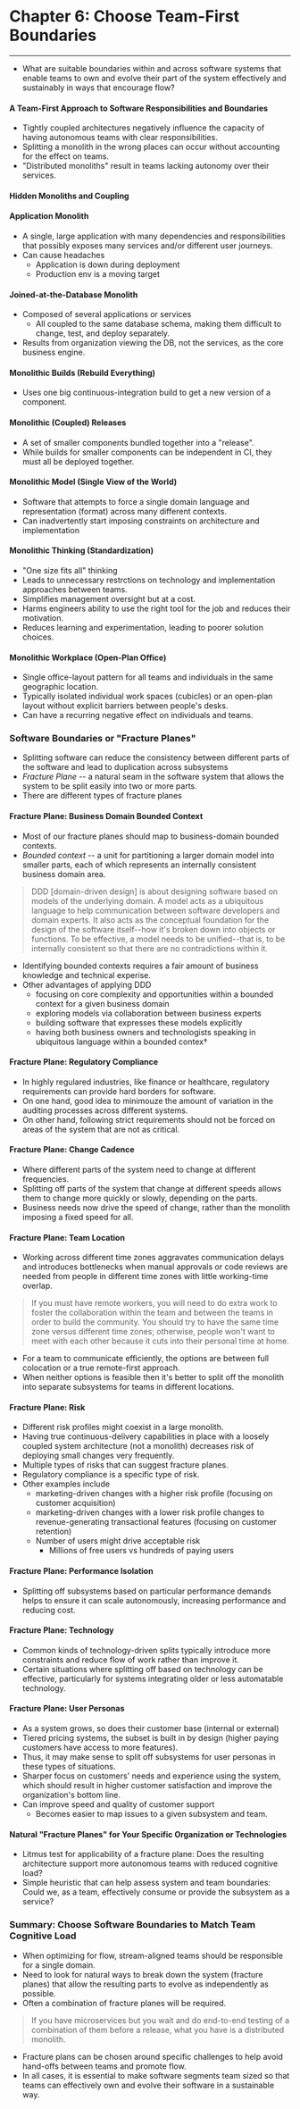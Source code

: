 # Chapter 6: Choose Team-First Boundaries
____

- What are suitable boundaries within and across software systems that enable teams to own and evolve their part of the system effectively and sustainably in ways that encourage flow?

#### A Team-First Approach to Software Responsibilities and Boundaries

- Tightly coupled architectures negatively influence the capacity of having autonomous teams with clear responsibilities.
- Splitting a monolith in the wrong places can occur without accounting for the effect on teams.
- "Distributed monoliths" result in teams lacking autonomy over their services.

#### Hidden Monoliths and Coupling

#### Application Monolith

- A single, large application with many dependencies and responsibilities that possibly exposes many services and/or different user journeys.
- Can cause headaches
  - Application is down during deployment
  - Production env is a moving target

#### Joined-at-the-Database Monolith

- Composed of several applications or services
  - All coupled to the same database schema, making them difficult to change, test, and deploy separately.
- Results from organization viewing the DB, not the services, as the core business engine.

#### Monolithic Builds (Rebuild Everything)

- Uses one big continuous-integration build to get a new version of a component.

#### Monolithic (Coupled) Releases

- A set of smaller components bundled together into a "release".
- While builds for smaller components can be independent in CI, they must all be deployed together.

#### Monolithic Model (Single View of the World)

- Software that attempts to force a single domain language and representation (format) across many different contexts.
- Can inadvertently start imposing constraints on architecture and implementation

#### Monolithic Thinking (Standardization)

- "One size fits all" thinking
- Leads to unnecessary restrctions on technology and implementation approaches between teams.
- Simplifies management oversight but at a cost.
- Harms engineers ability to use the right tool for the job and reduces their motivation.
- Reduces learning and experimentation, leading to poorer solution choices.

#### Monolithic Workplace (Open-Plan Office)

- Single office-layout pattern for all teams and individuals in the same geographic location.
- Typically isolated individual work spaces (cubicles) or an open-plan layout without explicit barriers between people's desks.
- Can have a recurring negative effect on individuals and teams.

### Software Boundaries or "Fracture Planes"

- Splitting software can reduce the consistency between different parts of the software and lead to duplication across subsystems
- _Fracture Plane_ -- a natural seam in the software system that allows the system to be split easily into two or more parts.
- There are different types of fracture planes

#### Fracture Plane: Business Domain Bounded Context

- Most of our fracture planes should map to business-domain bounded  contexts.
- _Bounded context_ -- a unit for partitioning a larger domain model into smaller parts, each of which represents an internally consistent business domain area.
> DDD [domain-driven design] is about designing software based on models of the underlying domain. A model acts as a ubiquitous language to help communication between software developers and domain experts. It also acts as the conceptual foundation for the design of the software itself--how it's broken down into objects or functions. To be effective, a model needs to be unified--that is, to be internally consistent so that there are no contradictions within it.
- Identifying bounded contexts  requires a fair amount of business knowledge and technical experise.
- Other advantages of applying DDD
  - focusing on core complexity and opportunities within a bounded context for a given business domain
  - exploring models via collaboration between business experts
  - building software that expresses these models explicitly
  - having both business owners and technologists speaking in ubiquitous language within a bounded contex†

#### Fracture Plane: Regulatory Compliance

- In highly regulared industries, like finance or healthcare, regulatory requirements can provide hard borders for software.
- On one hand, good idea to minimouze the amount of variation in the auditing processes across different systems.
- On other hand, following strict requirements should not be forced on areas of the system that are not as critical.

#### Fracture Plane: Change Cadence

- Where different parts of the system need to change at different frequencies.
- Splitting off parts of the system that change at different speeds allows them to change more quickly or slowly, depending on the parts.
- Business needs now drive the speed of change, rather than the monolith imposing a fixed speed for all.

#### Fracture Plane: Team Location

- Working across different time zones aggravates communication delays and introduces bottlenecks when manual approvals or code reviews are needed from people in different time zones with little working-time overlap.
> If you must have remote workers, you will need to do extra work to foster the collaboration within the team and between the teams in order to build the community. You should try to have the same time zone versus different time zones; otherwise, people won't want to meet with each other because it cuts into their personal time at home.
- For a team to communicate efficiently, the options are between full colocation or a true remote-first approach.
- When neither options is feasible then it's better to split off the monolith into separate subsystems for teams in different locations.

#### Fracture Plane: Risk

- Different risk profiles might coexist in a large monolith.
- Having true continuous-delivery capabilities in place with a loosely coupled system architecture (not a monolith) decreases risk of deploying small changes very frequently.
- Multiple types of risks that can suggest fracture planes.
- Regulatory compliance is a specific type of risk.
- Other examples include
  - marketing-driven changes with a higher risk profile (focusing on customer acquisition)
  - marketing-driven changes with a lower risk profile changes to revenue-generating transactional features (focusing on customer retention)
  - Number of users might drive acceptable risk
    - Millions of free users vs hundreds of paying users

#### Fracture Plane: Performance Isolation

- Splitting off subsystems based on particular performance demands helps to ensure it can scale autonomously, increasing performance and reducing cost.

#### Fracture Plane: Technology

- Common kinds of technology-driven splits typically introduce more constraints and reduce flow of work rather than improve it.
- Certain situations where splitting off based on technology can be effective, particularly for systems integrating older or less automatable technology.

#### Fracture Plane: User Personas

- As a system grows, so does their customer base (internal or external)
- Tiered pricing systems, the subset is built in by design (higher paying customers have access to more features).
- Thus, it may make sense to split off subsystems for user personas in these types of situations.
- Sharper focus on customers' needs and experience using the system, which should result in higher customer satisfaction and improve the organization's bottom line.
- Can improve speed and quality of customer support
  - Becomes easier to map issues to a given subsystem and team.

#### Natural "Fracture Planes" for Your Specific Organization or Technologies

- Litmus test for applicability of a fracture plane: Does the resulting architecture support more autonomous teams with reduced cognitive load?
- Simple heuristic that can help assess system and team boundaries: Could we, as a team, effectively consume or provide the subsystem as a service?

### Summary: Choose Software Boundaries to Match Team Cognitive Load

- When optimizing for flow, stream-aligned teams should be responsible for a single domain.
- Need to look for natural ways to break down the system (fracture planes) that allow the resulting parts to evolve as independently as possible.
- Often a combination of fracture planes will be required.
> If you have microservices but you wait and do end-to-end testing of a combination of them before a release, what you have is a distributed monolith.
- Fracture plans can be chosen around specific challenges to help avoid hand-offs between teams and promote flow.
- In all cases, it is essential to make software segments team sized so that teams can effectively own and evolve their software in a sustainable way.

